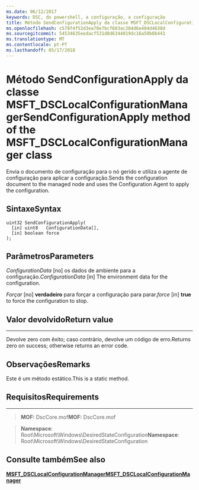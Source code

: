 ```yaml
---
ms.date: 06/12/2017
keywords: DSC, do powershell, a configuração, a configuração
title: Método SendConfigurationApply da classe MSFT_DSCLocalConfigurationManager
ms.openlocfilehash: c578f4f52d3ea70e7bcf683ac204d6e484d4630d
ms.sourcegitcommit: 54534635eedacf531d8d6344019dc16a50b8b441
ms.translationtype: MT
ms.contentlocale: pt-PT
ms.lasthandoff: 05/17/2018
---
```

# <a name="sendconfigurationapply-method-of-the-msftdsclocalconfigurationmanager-class"></a><span data-ttu-id="c0663-103">Método SendConfigurationApply da classe MSFT_DSCLocalConfigurationManager</span><span class="sxs-lookup"><span data-stu-id="c0663-103">SendConfigurationApply method of the MSFT_DSCLocalConfigurationManager class</span></span>

<span data-ttu-id="c0663-104">Envia o documento de configuração para o nó gerido e utiliza o agente de configuração para aplicar a configuração.</span><span class="sxs-lookup"><span data-stu-id="c0663-104">Sends the configuration document to the managed node and uses the Configuration Agent to apply the configuration.</span></span>

<a name="syntax"></a><span data-ttu-id="c0663-105">Sintaxe</span><span class="sxs-lookup"><span data-stu-id="c0663-105">Syntax</span></span>
------

```mof
uint32 SendConfigurationApply(
  [in] uint8   ConfigurationData[],
  [in] boolean force
);
```

<a name="parameters"></a><span data-ttu-id="c0663-106">Parâmetros</span><span class="sxs-lookup"><span data-stu-id="c0663-106">Parameters</span></span>
----------

<span data-ttu-id="c0663-107">*ConfigurationData* \[no\] os dados de ambiente para a configuração.</span><span class="sxs-lookup"><span data-stu-id="c0663-107">*ConfigurationData* \[in\] The environment data for the configuration.</span></span>

<span data-ttu-id="c0663-108">*Forçar* \[no\] **verdadeiro** para forçar a configuração para parar.</span><span class="sxs-lookup"><span data-stu-id="c0663-108">*force* \[in\] **true** to force the configuration to stop.</span></span>

## <a name="return-value"></a><span data-ttu-id="c0663-109">Valor devolvido</span><span class="sxs-lookup"><span data-stu-id="c0663-109">Return value</span></span>
------------

<span data-ttu-id="c0663-110">Devolve zero com êxito; caso contrário, devolve um código de erro.</span><span class="sxs-lookup"><span data-stu-id="c0663-110">Returns zero on success; otherwise returns an error code.</span></span>

## <a name="remarks"></a><span data-ttu-id="c0663-111">Observações</span><span class="sxs-lookup"><span data-stu-id="c0663-111">Remarks</span></span>

<span data-ttu-id="c0663-112">Este é um método estático.</span><span class="sxs-lookup"><span data-stu-id="c0663-112">This is a static method.</span></span>

## <a name="requirements"></a><span data-ttu-id="c0663-113">Requisitos</span><span class="sxs-lookup"><span data-stu-id="c0663-113">Requirements</span></span>
------------
><span data-ttu-id="c0663-114">**MOF:** DscCore.mof</span><span class="sxs-lookup"><span data-stu-id="c0663-114">**MOF:** DscCore.mof</span></span>

><span data-ttu-id="c0663-115">**Namespace**: Root\Microsoft\Windows\DesiredStateConfiguration</span><span class="sxs-lookup"><span data-stu-id="c0663-115">**Namespace**: Root\Microsoft\Windows\DesiredStateConfiguration</span></span>


## <a name="see-also"></a><span data-ttu-id="c0663-116">Consulte também</span><span class="sxs-lookup"><span data-stu-id="c0663-116">See also</span></span>


[<span data-ttu-id="c0663-117">**MSFT_DSCLocalConfigurationManager**</span><span class="sxs-lookup"><span data-stu-id="c0663-117">**MSFT_DSCLocalConfigurationManager**</span></span>](msft-dsclocalconfigurationmanager.md)